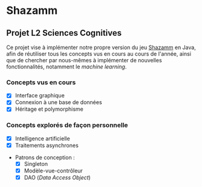 # Shazamm
## Projet L2 Sciences Cognitives

Ce projet vise à implémenter notre propre version du jeu [Shazamm](https://regle.escaleajeux.fr/shaza_rg.pdf) en Java, afin de réutiliser tous les concepts vus en cours au cours de l'année, ainsi que de chercher par nous-mêmes à implémenter de nouvelles fonctionnalités, notamment le *machine learning*.

### Concepts vus en cours
- [x] Interface graphique
- [x] Connexion à une base de données
- [x] Héritage et polymorphisme

### Concepts explorés de façon personnelle
- [x] Intelligence artificielle
- [x] Traitements asynchrones
- Patrons de conception :
  * [x] Singleton
  * [x] Modèle-vue-contrôleur 
  * [x] DAO (*Data Access Object*)
